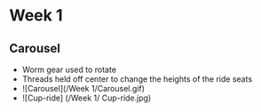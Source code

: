 # Week 1

## Carousel
 - Worm gear used to rotate
 - Threads held off center to change the heights of the ride seats
 - ![Carousel](/Week 1/Carousel.gif)
 - ![Cup-ride] (/Week 1/ Cup-ride.jpg)
